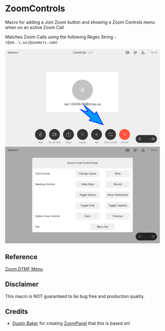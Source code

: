 # ZoomControls

Macro for adding a Join Zoom button and showing a Zoom Controls menu when on an active Zoom Call

Matches Zoom Calls using the following Regex String - `(@zm..\.us|@zoomcrc.com)`

![Call Control](call_control.png)
![Zoom Menu](zoom_menu.png)

## Reference

[Zoom DTMF Menu](https://support.zoom.us/hc/en-us/articles/115005889546-H-323-SIP-Menu)

## Disclaimer

This macro is NOT guaranteed to be bug free and production quality.

## Credits

- [Dustin Baker](https://github.com/dubakercisco) for creating [ZoomPanel](https://github.com/dubakercisco/Macros) that this is based on!
